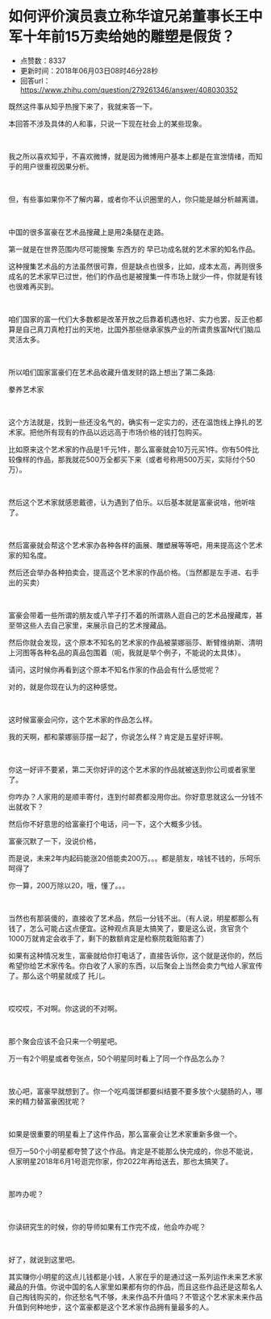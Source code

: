 # 如何评价演员袁立称华谊兄弟董事长王中军十年前15万卖给她的雕塑是假货？
- 点赞数：8337
- 更新时间：2018年06月03日08时46分28秒
- 回答url：https://www.zhihu.com/question/279261346/answer/408030352
<body>
 <p data-pid="VblnTtay">既然这件事从知乎热搜下来了，我就来答一下。</p>
 <p data-pid="qFg_wqmj">本回答不涉及具体的人和事，只说一下现在社会上的某些现象。</p>
 <p class="ztext-empty-paragraph"><br></p>
 <p data-pid="Vlu2iehc">我之所以喜欢知乎，不喜欢微博，就是因为微博用户基本上都是在宣泄情绪，而知乎的用户很重视因果分析。</p>
 <p class="ztext-empty-paragraph"><br></p>
 <p data-pid="Od7Fj8YD">但，有些事如果你不了解内幕，或者你不认识圈里的人，你只能是越分析越离谱。</p>
 <p class="ztext-empty-paragraph"><br></p>
 <p data-pid="v6qFjjgM">中国的很多富豪在艺术品搜藏上是用2条腿在走路。</p>
 <p data-pid="KHcE0HQA">第一就是在世界范围内尽可能搜集 东西方的 早已功成名就的艺术家的知名作品。</p>
 <p data-pid="FkI4tFrd">这种搜集艺术品的方法虽然很可靠，但是缺点也很多，比如，成本太高，再则很多成名的艺术家早已过世，他们的作品也是被搜集一件市场上就少一件，你就是有钱也很难再买到。</p>
 <p class="ztext-empty-paragraph"><br></p>
 <p data-pid="oNeQnboV">咱们国家的富一代们大多数都是改革开放之后靠着机遇也好、实力也罢，反正也都算是自己真刀真枪打出的天地，比国外那些继承家族产业的所谓贵族富N代们脑瓜灵活太多。</p>
 <p class="ztext-empty-paragraph"><br></p>
 <p data-pid="VaW1S-Ob">所以咱们国家富豪们在艺术品收藏升值发财的路上想出了第二条路:</p>
 <p data-pid="LIwBZJD7">豢养艺术家</p>
 <p class="ztext-empty-paragraph"><br></p>
 <p data-pid="7k2_y77N">这个方法就是，找到一些还没名气的，确实有一定实力的，还在温饱线上挣扎的艺术家。把他所有现有的作品以远远高于市场价格的钱打包购买。</p>
 <p data-pid="jo5Nqwsz">比如原来这个艺术家的作品是1千元1件，那么富豪就会10万元买1件。你有50件比较像样的作品，那我就花500万全都买下来（或者号称用500万买，实际付个50万）。</p>
 <p class="ztext-empty-paragraph"><br></p>
 <p data-pid="23_WVO9x">然后这个艺术家就感恩戴德，认为遇到了伯乐。以后基本就是富豪说啥，他听啥了。</p>
 <p class="ztext-empty-paragraph"><br></p>
 <p data-pid="Yb5EnMmV">然后富豪就会帮这个艺术家办各种各样的画展、雕塑展等等吧，用来提高这个艺术家的知名度。</p>
 <p data-pid="D-nTv3rY">然后还会举办各种拍卖会，提高这个艺术家的作品价格。（当然都是左手进、右手出的买卖）</p>
 <p class="ztext-empty-paragraph"><br></p>
 <p data-pid="sj8cmyx3">富豪会带着一些所谓的朋友或八竿子打不着的所谓熟人逛自己的艺术品搜藏库，甚至带这些人去自己家里，来展示自己的艺术搜藏品。</p>
 <p data-pid="1v4YKtS-">然后你就会发现，这个原本不知名的艺术家的作品被蒙娜丽莎、断臂维纳斯、清明上河图等各种名品的真品包围着（呃，我就是举个例子，不能说的太具体）。</p>
 <p data-pid="Bk5dmZhJ">请问，这时候你再看到这个原本不知名作家的作品会有什么感觉呢？</p>
 <p data-pid="ly_knXMn">对的，就是你现在认为的这种感觉。</p>
 <p class="ztext-empty-paragraph"><br></p>
 <p data-pid="xf0yjvmI">这时候富豪会问你，这个艺术家的作品怎么样。</p>
 <p data-pid="bVwX1b3h">我的天啊，都和蒙娜丽莎摆一起了，你说怎么样？肯定是五星好评啊。</p>
 <p class="ztext-empty-paragraph"><br></p>
 <p data-pid="M8s8ub4q">你这一好评不要紧，第二天你好评的这个艺术家的作品就被送到你公司或者家里了。</p>
 <p data-pid="3ZPkCkvT">你咋办？人家用的是顺丰寄付，连到付邮费都没用你出。你好意思就这么一分钱不出就收下？</p>
 <p data-pid="UGMUIkQq">然后你不好意思的给富豪打个电话，问一下，这个大概多少钱。</p>
 <p data-pid="ct9ygZZW">富豪沉默了一下，没说价格，</p>
 <p data-pid="um3zegj1">而是说，未来2年内起码能涨20倍能卖200万。。。都是朋友，啥钱不钱的，乐呵乐呵得了</p>
 <p data-pid="BXkVJ0L0">你一算，200万除以20，哦，懂了。。。</p>
 <p class="ztext-empty-paragraph"><br></p>
 <p data-pid="QCtsL7lW">当然也有那装傻的，直接收了艺术品，然后一分钱不出。（有人说，明星都那么有钱了，怎么可能占这点便宜。这种观点真是太搞笑了，要是这么说，贪官贪个1000万就肯定会收手了，剩下的数额肯定是检察院栽赃陷害了）</p>
 <p data-pid="uNPZqumc">如果有这种情况发生，富豪就给你打电话了，直接告诉你，这个就是送你的，然后希望你给艺术家传名。你白收了人家的东西，以后聚会上当然会卖力气给人家宣传了。那么这个明星就成了 托儿。</p>
 <p class="ztext-empty-paragraph"><br></p>
 <p data-pid="Rrjvn_4z">哎哎哎，不对啊。你这说的不对啊。</p>
 <p class="ztext-empty-paragraph"><br></p>
 <p data-pid="Xe5h7x5A">那个聚会应该不会只来一个明星吧。</p>
 <p data-pid="e8twRmbK">万一有2个明星或者夸张点，50个明星同时看上了同一个作品怎么办？</p>
 <p class="ztext-empty-paragraph"><br></p>
 <p data-pid="4VDOT2Z_">放心吧，富豪早就想到了。你一个吃鸡蛋饼都要纠结要不要多放个火腿肠的人，哪来的精力替富豪困扰呢？</p>
 <p class="ztext-empty-paragraph"><br></p>
 <p data-pid="drf2f7yi">如果是很重要的明星看上了这件作品，那么富豪会让艺术家重新多做一个。</p>
 <p data-pid="9AE8jJf2">但万一50个小明星都夸赞了这个作品。肯定是不能那么快完成的，你总不能说，人家明星2018年6月1号逛完你家，你2022年再给送去，那也太搞笑了。</p>
 <p class="ztext-empty-paragraph"><br></p>
 <p data-pid="kTEcvBWA">那咋办呢？</p>
 <p class="ztext-empty-paragraph"><br></p>
 <p data-pid="KhERr-GX">你读研究生的时候，你的导师如果有工作完不成，他会咋办呢？</p>
 <p class="ztext-empty-paragraph"><br></p>
 <p data-pid="H2XoI-wQ">好了，就说到这里吧。</p>
 <p data-pid="vJHYeFP8">其实赚你小明星的这点儿钱都是小钱，人家在乎的是通过这一系列运作未来艺术家藏品的升值。你说中国的名人家里如果都有你的作品，而且这些作品还是这帮名人自己掏钱购买的，你还愁名气不够，未来作品不升值吗？不管这个艺术家未来作品升值到何种地步，这个富豪都是这个艺术家作品拥有量最多的人。</p>
</body>